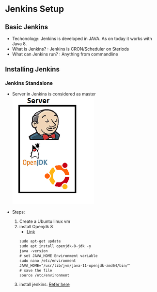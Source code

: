 # Jenkins Setup

## Basic Jenkins

* Techonology:  Jenkins is developed in JAVA. As on today it works with Java 8. 
* What is Jenkins? : Jenkins is CRON/Scheduler on Steriods
* What can Jenkins run? : Anything from commandline

## Installing Jenkins

### Jenkins Standalone
* Server in Jenkins is considered as master
![Preview](./images/Jenkins_standalone.PNG)

* Steps:
    1. Create a Ubuntu linux vm
    2. install Openjdk 8
        * [Link](https://www.digitalocean.com/community/tutorials/how-to-install-java-with-apt-on-ubuntu-18-04)
        ```
        sudo apt-get update
        sudo apt install openjdk-8-jdk -y
        java -version
        # set JAVA_HOME Environment variable
        sudo nano /etc/environment
        JAVA_HOME="/usr/lib/jvm/java-11-openjdk-amd64/bin/"
        # save the file
        source /etc/environment
        ```
    3. install jenkins: [Refer here](https://directdevops.blog/2019/01/04/installing-specific-lts-version-of-jenkins-on-ubuntu/)
    


